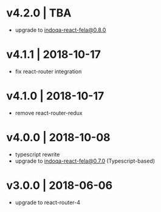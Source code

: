 # v4.2.0 | TBA
* upgrade to indoqa-react-fela@0.8.0

# v4.1.1 | 2018-10-17
* fix react-router integration

# v4.1.0 | 2018-10-17
* remove react-router-redux

# v4.0.0 | 2018-10-08
* typescript rewrite
* upgrade to indoqa-react-fela@0.7.0 (Typescript-based)

# v3.0.0 | 2018-06-06
* upgrade to react-router-4
